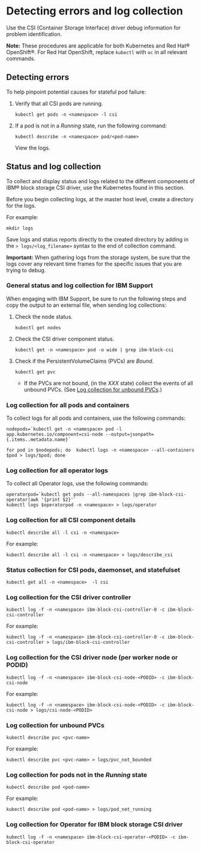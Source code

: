 # Detecting errors and log collection

Use the CSI (Container Storage Interface) driver debug information for problem identification.

**Note:** These procedures are applicable for both Kubernetes and Red Hat® OpenShift®. For Red Hat OpenShift, replace `kubectl` with `oc` in all relevant commands.

## Detecting errors

To help pinpoint potential causes for stateful pod failure:

1.  Verify that all CSI pods are running.
    ```
    kubectl get pods -n <namespace> -l csi
    ```

2.  If a pod is not in a _Running_ state, run the following command:
    ```
    kubectl describe -n <namespace> pod/<pod-name>
    ```
    View the logs.

## Status and log collection
To collect and display status and logs related to the different components of IBM® block storage CSI driver, use the Kubernetes found in this section.

Before you begin collecting logs, at the master host level, create a directory for the logs.

For example:

```
mkdir logs
```
Save logs and status reports directly to the created directory by adding in the `> logs/<log_filename>` syntax to the end of collection command.

**Important:** When gathering logs from the storage system, be sure that the logs cover any relevant time frames for the specific issues that you are trying to debug.

### General status and log collection for IBM Support
When engaging with IBM Support, be sure to run the following steps and copy the output to an external file, when sending log collections:

1. Check the node status.
    
    `kubectl get nodes`
2. Check the CSI driver component status.

    `kubectl get -n <namespace> pod -o wide | grep ibm-block-csi`
3. Check if the PersistentVolumeClaims (PVCs) are _Bound_.

    `kubectl get pvc`

    - If the PVCs are not bound, (in the _XXX_ state) collect the events of all unbound PVCs. (See [Log collection for unbound PVCs](#log-collection-for-unbound-pvcs).)

### Log collection for all pods and containers
To collect logs for all pods and containers, use the following commands:

    nodepods=`kubectl get -n <namespace> pod -l app.kubernetes.io/component=csi-node --output=jsonpath={.items..metadata.name}`
    
    for pod in $nodepods; do  kubectl logs -n <namespace> --all-containers $pod > logs/$pod; done

### Log collection for all operator logs
To collect all Operator logs, use the following commands:

    operatorpod=`kubectl get pods --all-namespaces |grep ibm-block-csi-operator|awk '{print $2}'`
    kubectl logs $operatorpod -n <namespace> > logs/operator

### Log collection for all CSI component details

`kubectl describe all -l csi -n <namespace>`

For example:

    kubectl describe all -l csi -n <namespace> > logs/describe_csi

### Status collection for CSI pods, daemonset, and statefulset
`kubectl get all -n <namespace>  -l csi`


 ### Log collection for the CSI driver controller
`kubectl log -f -n <namespace> ibm-block-csi-controller-0 -c ibm-block-csi-controller`

For example:

    kubectl log -f -n <namespace> ibm-block-csi-controller-0 -c ibm-block-csi-controller > logs/ibm-block-csi-controller

### Log collection for the CSI driver node (per worker node or PODID)
`kubectl log -f -n <namespace> ibm-block-csi-node-<PODID> -c ibm-block-csi-node`

For example:
    
    kubectl log -f -n <namespace> ibm-block-csi-node-<PODID> -c ibm-block-csi-node > logs/csi-node-<PODID>

### Log collection for unbound PVCs
`kubectl describe pvc <pvc-name>`

For example:

    kubectl describe pvc <pvc-name> > logs/pvc_not_bounded

### Log collection for pods not in the _Running_ state
`kubectl describe pod <pod-name>`

For example:

    kubectl describe pod <pod-name> > logs/pod_not_running

### Log collection for Operator for IBM block storage CSI driver
`kubectl log -f -n <namespace> ibm-block-csi-operator-<PODID> -c ibm-block-csi-operator`



